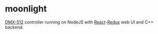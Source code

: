 # moonlight

[DMX-512](https://en.wikipedia.org/wiki/DMX512) controller running on NodeJS with [React](https://facebook.github.io/react/)-[Redux](https://github.com/reactjs/react-redux) web UI and C++ backend.
